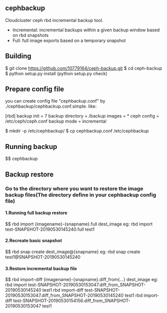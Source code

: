 ## cephbackup

Cloudcluster ceph rbd incremental backup tool.
* Incremental: incremental backups within a given backup window based on rbd snapshots
* Full: full image exports based on a temporary snapshot

## Building
$ git clone https://github.com/10779164/ceph-backup.git
$ cd ceph-backup
$ python setup.py install (python setup.py check)

## Prepare config file
you can create config file "cephbackup.conf" by ./cephbackup/cephbackup.conf.simple. like:

[rbd]
backup init = 7 
backup directory = /backup
images = *
ceph config = /etc/ceph/ceph.conf
backup mode = incremental

$ mkdir -p /etc/cephbackup/
$ cp cephbackup.conf /etc/cephbackup


## Running backup
$$ cephbackup

## Backup restore
### Go to the directory where you want to restore the image backup files(The directory define in your cephbackup config file)
#### 1.Running full backup restore
$$ rbd import {imagename}-{snapname}.full dest_image
eg: rbd import test-SNAPSHOT-20190530145240.full test1

#### 2.Recreate basic snapshot
$$ rbd snap create dest_image@{snapname} 
eg: rbd snap create test1@SNAPSHOT-20190530145240

#### 3.Restore incremental backup file
$$ rbd import-diff {imagename}-{snapname}.diff_from{...} dest_image
eg: rbd import test-SNAPSHOT-20190530153047.diff_from_SNAPSHOT-20190530145240 test1
    rbd import-diff test-SNAPSHOT-20190530153047.diff_from_SNAPSHOT-20190530145240 test1
    rbd import-diff test-SNAPSHOT-20190530154156.diff_from_SNAPSHOT-20190530153047 test1


